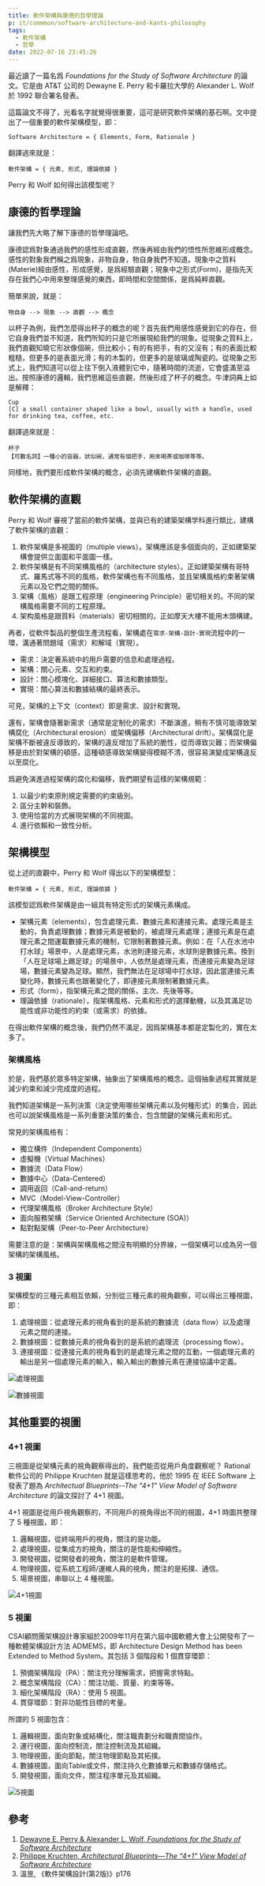 ```yaml
---
title: 軟件架構與康德的哲學理論
p: it/commmon/software-architecture-and-kants-philosophy
tags:
  - 軟件架構
  - 哲學
date: 2022-07-16 23:45:26
---
```


最近讀了一篇名爲 *Foundations for the Study of Software Architecture* 的論文。它是由 AT&T 公司的 Dewayne E. Perry 和卡羅拉大學的 Alexander L. Wolf 於 1992 聯合署名發表。

這篇論文不得了，光看名字就覺得很重要，這可是研究軟件架構的基石啊。文中提出了一個重要的軟件架構模型，即：

```
Software Architecture = { Elements, Form, Rationale }
```

翻譯過來就是：

```
軟件架構 = { 元素, 形式, 理論依據 } 
```

Perry 和 Wolf 如何得出該模型呢？

<!--more-->

## 康德的哲學理論

讓我們先大略了解下康德的哲學理論吧。

康德認爲對象通過我們的感性形成直觀，然後再經由我們的悟性所思維形成概念。感性的對象我們稱之爲現象，非物自身，物自身我們不知道。現象中之質料(Materie)經由感性，形成感覺，是爲經驗直觀；現象中之形式(Form)，是指先天存在我們心中用來整理感覺的東西，即時間和空間關係，是爲純粹直觀。

簡單來說，就是：

```
物自身 --> 現象 --> 直觀 --> 概念
```

以杯子為例，我們怎麼得出杯子的概念的呢？首先我們用感性感覺到它的存在，但它自身我們並不知道，我們所知的只是它所展現給我們的現象。從現象之質料上，我們直觀知曉它形狀像個碗，但比較小；有的有把手，有的又沒有；有的表面比較粗糙，但更多的是表面光滑；有的木製的，但更多的是玻璃或陶瓷的。從現象之形式上，我們知道可以從上往下倒入液體到它中，隨著時間的流逝，它會盛滿至溢出。按照康德的邏輯，我們思維這些直觀，然後形成了杯子的概念。牛津詞典上如是解釋：

```
Cup
[C] a small container shaped like a bowl, usually with a handle, used for drinking tea, coffee, etc.
```

翻譯過來就是：

```
杯子
【可數名詞】一種小的容器，狀似碗，通常有個把手，用來喝茶或咖啡等等。
```

同樣地，我們要形成軟件架構的概念，必須先建構軟件架構的直觀。

## 軟件架構的直觀

Perry 和 Wolf 審視了當前的軟件架構，並與已有的建築架構学科進行類比，建構了軟件架構的直觀：

1. 軟件架構是多視圖的（multiple views）。架構應該是多個面向的，正如建築架構會提供立面圖和平面圖一樣。
2. 軟件架構是有不同架構風格的（architecture styles）。正如建築架構有哥特式、羅馬式等不同的風格，軟件架構也有不同風格，並且架構風格約束著架構元素以及它們之間的關係。
3. 架構（風格）是跟工程原理（engineering Principle）密切相关的。不同的架構風格需要不同的工程原理。
4. 架构風格是跟質料（materials）密切相關的。正如摩天大樓不能用木頭構建。

再者，從軟件製品的整個生產流程看，架構處在`需求-架構-設計-實現`流程中的一環，溝通著問題域（需求）和解域（實現）。

* 需求：決定著系統中的用戶需要的信息和處理過程。
* 架構：關心元素、交互和約束。
* 設計：關心模塊化、詳細接口、算法和數據類型。
* 實現：關心算法和數據結構的最終表示。

可見，架構的上下文（context）即是需求、設計和實現。

還有，架構會隨著新需求（通常是定制化的需求）不斷演進，稍有不慎可能導致架構腐化（Architectural erosion）或架構偏移（Architectural drift）。架構腐化是架構不斷被違反導致的，架構的違反增加了系統的脆性，從而導致災難；而架構偏移是由於對架構的頓感，這種頓感導致架構變得模糊不清，很容易演變成架構違反以至腐化。

爲避免演進過程架構的腐化和偏移，我們期望有這樣的架構規範：

1. 以最少約束原則規定需要的約束級別。
2. 區分主幹和裝飾。
3. 使用恰當的方式展現架構的不同視圖。
4. 進行依賴和一致性分析。

## 架構模型

從上述的直觀中，Perry 和 Wolf 得出以下的架構模型：

```
軟件架構 = { 元素, 形式, 理論依據 } 
```

該模型認爲軟件架構是由一組具有特定形式的架構元素構成。

* 架構元素（elements），包含處理元素、數據元素和連接元素。處理元素是主動的，負責處理數據；數據元素是被動的，被處理元素處理；連接元素是在處理元素之間運載數據元素的機制，它限制著數據元素。例如：在「人在水池中打水球」場景中，人是處理元素，水池則連接元素，水球則是數據元素。換到「人在足球場上踢足球」的場景中，人依然是處理元素，而連接元素變為足球場，數據元素變為足球。顯然，我們無法在足球場中打水球，因此當連接元素變化時，數據元素也跟著變化了，即連接元素限制著數據元素。
* 形式（form），指架構元素之間的關係，主次、先後等等。
* 理論依據（rationale），指架構風格、元素和形式的選擇動機，以及其滿足功能性或非功能性的約束（或需求）的依據。

在得出軟件架構的概念後，我們仍然不滿足，因爲架構基本都是定製化的，實在太多了。

### 架構風格

於是，我們基於眾多特定架構，抽象出了架構風格的概念。這個抽象過程其實就是減少約束和減少完成度的過程。

我們知道架構是一系列決策（決定使用哪些架構元素以及何種形式）的集合，因此也可以說架構風格是一系列重要決策的集合，包含關鍵的架構元素和形式。

常見的架構風格有：

* 獨立構件（Independent Components）
* 虛擬機（Virtual Machines）
* 數據流（Data Flow）
* 數據中心（Data-Centered）
* 調用返回（Call-and-return）
* MVC（Model-View-Controller）
* 代理架構風格（Broker Architecture Style）
* 面向服務架構（Service Oriented Architecture (SOA)）
* 點對點架構（Peer-to-Peer Architecture）

需要注意的是：架構與架構風格之間沒有明顯的分界線，一個架構可以成為另一個架構的架構風格。

### 3 視圖

架構模型的三種元素相互依賴，分別從三種元素的視角觀察，可以得出三種視圖，即：

1. 處理視圖：從處理元素的視角看到的是系統的數據流（data flow）以及處理元素之間的連接。
2. 數據視圖：從數據元素的視角看到的是系統的處理流（processing flow）。
3. 連接視圖：從連接元素的視角看到的是處理元素之間的互動，一個處理元素的輸出是另一個處理元素的輸入，輸入輸出的數據元素在連接協議中定義。

![處理視圖](software-architecture-and-kants-philosophy/3-views-processing.png)

![數據視圖](software-architecture-and-kants-philosophy/3-views-data.png)


## 其他重要的視圖

### 4+1 視圖

三視圖是從架構元素的視角觀察得出的，我們能否從用戶角度觀察呢？
Rational 軟件公司的 Philippe Kruchten 就是這樣思考的，他於 1995 在 IEEE Software 上發表了題為 *Architectual Blueprints--The "4+1" View Model of Software Architecture* 的論文探討了 4+1 視圖。 

4+1 視圖是從用戶視角觀察的，不同用戶的視角得出不同的視圖，4+1 時圖共整理了 5 種視圖，即：

1. 邏輯視圖，從終端用戶的視角，關注的是功能。
2. 處理視圖，從集成方的視角，關注的是性能和伸縮性。
3. 開發視圖，從開發者的視角，關注的是軟件管理。
4. 物理視圖，從系統工程師/運維人員的視角，關注的是拓撲、通信。
5. 場景視圖，串聯以上 4 種視圖。

![4+1視圖](software-architecture-and-kants-philosophy/4+1-views.png)

### 5 視圖

CSAI顧問團架構設計專家組於2009年11月在第六屆中國軟體大會上公開發布了一種軟體架構設計方法 ADMEMS，即 Architecture Design Method has been Extended to Method System。其包括 3 個階段和 1 個貫穿環節：

1. 預備架構階段（PA）：關注充分理解需求，把握需求特點。
2. 概念架構階段（CA）：關注功能、質量、約束等等。
3. 細化架構階段（RA）：使用 5 視圖。
4. 貫穿環節：對非功能性目標的考量。

所謂的 5 視圖包含：

1. 邏輯視圖，面向對象或結構化，關注職責劃分和職責間協作。
2. 運行視圖，面向控制流，關注控制流及其組織。
3. 物理視圖，面向節點，關注物理節點及其拓撲。
4. 數據視圖，面向Table或文件，關注持久化數據單元和數據存儲格式。
5. 開發視圖，面向文件，關注程序單元及其組織。

![5視圖](software-architecture-and-kants-philosophy/5-views.png)

## 參考

1. [Dewayne E. Perry & Alexander L. Wolf, *Foundations for the Study of Software Architecture*](https://www.ics.uci.edu/~andre/ics223w2006/perrywolf.pdf)
2. [Philippe Kruchten, *Architectural Blueprints—The “4+1” View Model of Software Architecture*](https://www.cs.ubc.ca/~gregor/teaching/papers/4+1view-architecture.pdf)
3. 溫昱, 《軟件架構設計(第2版)》p176
